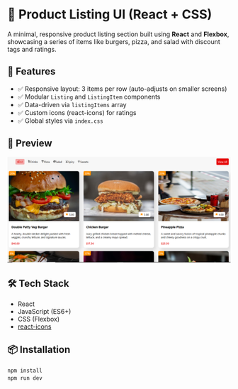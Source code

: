 # 🍔 Product Listing UI (React + CSS)

A minimal, responsive product listing section built using **React** and **Flexbox**, showcasing a series of items like burgers, pizza, and salad with discount tags and ratings.

## 🚀 Features

- ✅ Responsive layout: 3 items per row (auto-adjusts on smaller screens)
- ✅ Modular `Listing` and `ListingItem` components
- ✅ Data-driven via `listingItems` array
- ✅ Custom icons (react-icons) for ratings
- ✅ Global styles via `index.css`

## 📸 Preview

![alt text](./public/image.png)

## 🛠️ Tech Stack

- React
- JavaScript (ES6+)
- CSS (Flexbox)
- [react-icons](https://react-icons.github.io/react-icons)

## 📦 Installation

```bash
npm install
npm run dev
